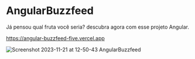 # AngularBuzzfeed

Já pensou qual fruta você seria? descubra agora com esse projeto Angular.

https://angular-buzzfeed-five.vercel.app

![Screenshot 2023-11-21 at 12-50-43 AngularBuzzfeed](https://github.com/DominMFD/angular-buzzfeed/assets/134434652/341e1aa8-4f18-4b80-973c-ae4a90b32358)
